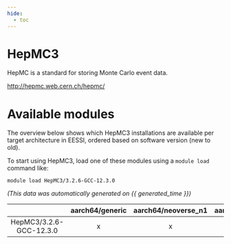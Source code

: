 ```yaml
---
hide:
  - toc
---
```


HepMC3
======


HepMC is a standard for storing Monte Carlo event data.

http://hepmc.web.cern.ch/hepmc/
# Available modules


The overview below shows which HepMC3 installations are available per target architecture in EESSI, ordered based on software version (new to old).

To start using HepMC3, load one of these modules using a `module load` command like:

```shell
module load HepMC3/3.2.6-GCC-12.3.0
```

*(This data was automatically generated on {{ generated_time }})*  

| |aarch64/generic|aarch64/neoverse_n1|aarch64/neoverse_v1|x86_64/generic|x86_64/amd/zen2|x86_64/amd/zen3|x86_64/amd/zen4|x86_64/intel/haswell|x86_64/intel/skylake_avx512|
| :---: | :---: | :---: | :---: | :---: | :---: | :---: | :---: | :---: | :---: |
|HepMC3/3.2.6-GCC-12.3.0|x|x|x|x|x|x|-|x|x|
